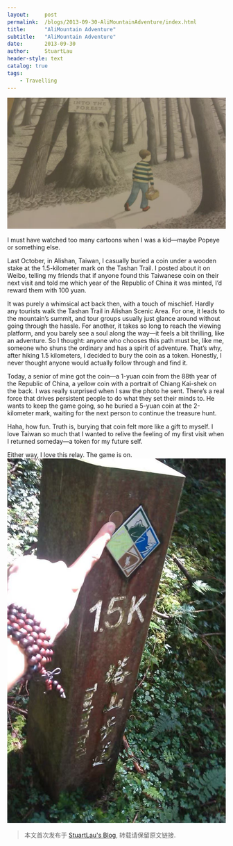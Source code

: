 ```yaml
---
layout:     post
permalink:  /blogs/2013-09-30-AliMountainAdventure/index.html
title:      "AliMountain Adventure"
subtitle:   "AliMountain Adventure"
date:       2013-09-30
author:     StuartLau
header-style: text
catalog: true
tags:
    - Travelling
---
```

![Taipei-0](/images/in-post/AliMountain-1.jpg)

I must have watched too many cartoons when I was a kid—maybe Popeye or something else.

Last October, in Alishan, Taiwan, I casually buried a coin under a wooden stake at the 1.5-kilometer mark on the Tashan Trail. I posted about it on Weibo, telling my friends that if anyone found this Taiwanese coin on their next visit and told me which year of the Republic of China it was minted, I’d reward them with 100 yuan.

It was purely a whimsical act back then, with a touch of mischief. Hardly any tourists walk the Tashan Trail in Alishan Scenic Area. For one, it leads to the mountain’s summit, and tour groups usually just glance around without going through the hassle. For another, it takes so long to reach the viewing platform, and you barely see a soul along the way—it feels a bit thrilling, like an adventure. So I thought: anyone who chooses this path must be, like me, someone who shuns the ordinary and has a spirit of adventure. That’s why, after hiking 1.5 kilometers, I decided to bury the coin as a token. Honestly, I never thought anyone would actually follow through and find it.

Today, a senior of mine got the coin—a 1-yuan coin from the 88th year of the Republic of China, a yellow coin with a portrait of Chiang Kai-shek on the back. I was really surprised when I saw the photo he sent. There’s a real force that drives persistent people to do what they set their minds to. He wants to keep the game going, so he buried a 5-yuan coin at the 2-kilometer mark, waiting for the next person to continue the treasure hunt.

Haha, how fun. Truth is, burying that coin felt more like a gift to myself. I love Taiwan so much that I wanted to relive the feeling of my first visit when I returned someday—a token for my future self.

Either way, I love this relay. The game is on.
![Taipei-0](/images/in-post/AliMountain-2.jpg)

> 本文首次发布于 [StuartLau's Blog](https://stuartlau.github.io), 转载请保留原文链接.
